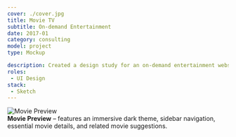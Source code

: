 ```yaml
---
cover: ./cover.jpg
title: Movie TV
subtitle: On-demand Entertainment
date: 2017-01
category: consulting
model: project
type: Mockup

description: Created a design study for an on-demand entertainment website.
roles:
 - UI Design
stack:
 - Sketch
---
```


<div class="ui-screenshot">
	<img alt="Movie Preview" src="./preview.png" title="Movie Preview" />
</div>
<figcaption>
	<strong>Movie Preview</strong> – features an immersive dark theme, sidebar navigation, essential movie details, and related movie suggestions.
</figcaption>
